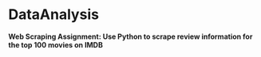 # DataAnalysis
**Web Scraping Assignment: Use Python to scrape review information for the top 100 movies on IMDB**
